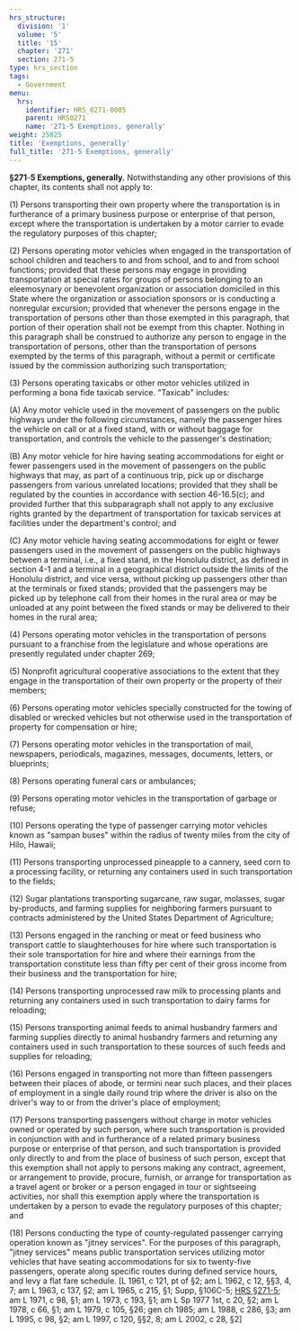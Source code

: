 ```yaml
---
hrs_structure:
  division: '1'
  volume: '5'
  title: '15'
  chapter: '271'
  section: 271-5
type: hrs_section
tags:
  - Government
menu:
  hrs:
    identifier: HRS_0271-0005
    parent: HRS0271
    name: '271-5 Exemptions, generally'
weight: 25025
title: 'Exemptions, generally'
full_title: '271-5 Exemptions, generally'
---
```

**§271**-**5 Exemptions, generally.** Notwithstanding any other provisions of this chapter, its contents shall not apply to:

(1) Persons transporting their own property where the transportation is in furtherance of a primary business purpose or enterprise of that person, except where the transportation is undertaken by a motor carrier to evade the regulatory purposes of this chapter;

(2) Persons operating motor vehicles when engaged in the transportation of school children and teachers to and from school, and to and from school functions; provided that these persons may engage in providing transportation at special rates for groups of persons belonging to an eleemosynary or benevolent organization or association domiciled in this State where the organization or association sponsors or is conducting a nonregular excursion; provided that whenever the persons engage in the transportation of persons other than those exempted in this paragraph, that portion of their operation shall not be exempt from this chapter. Nothing in this paragraph shall be construed to authorize any person to engage in the transportation of persons, other than the transportation of persons exempted by the terms of this paragraph, without a permit or certificate issued by the commission authorizing such transportation;

(3) Persons operating taxicabs or other motor vehicles utilized in performing a bona fide taxicab service. "Taxicab" includes:

(A) Any motor vehicle used in the movement of passengers on the public highways under the following circumstances, namely the passenger hires the vehicle on call or at a fixed stand, with or without baggage for transportation, and controls the vehicle to the passenger's destination;

(B) Any motor vehicle for hire having seating accommodations for eight or fewer passengers used in the movement of passengers on the public highways that may, as part of a continuous trip, pick up or discharge passengers from various unrelated locations; provided that they shall be regulated by the counties in accordance with section 46-16.5(c); and provided further that this subparagraph shall not apply to any exclusive rights granted by the department of transportation for taxicab services at facilities under the department's control; and

(C) Any motor vehicle having seating accommodations for eight or fewer passengers used in the movement of passengers on the public highways between a terminal, i.e., a fixed stand, in the Honolulu district, as defined in section 4-1 and a terminal in a geographical district outside the limits of the Honolulu district, and vice versa, without picking up passengers other than at the terminals or fixed stands; provided that the passengers may be picked up by telephone call from their homes in the rural area or may be unloaded at any point between the fixed stands or may be delivered to their homes in the rural area;

(4) Persons operating motor vehicles in the transportation of persons pursuant to a franchise from the legislature and whose operations are presently regulated under chapter 269;

(5) Nonprofit agricultural cooperative associations to the extent that they engage in the transportation of their own property or the property of their members;

(6) Persons operating motor vehicles specially constructed for the towing of disabled or wrecked vehicles but not otherwise used in the transportation of property for compensation or hire;

(7) Persons operating motor vehicles in the transportation of mail, newspapers, periodicals, magazines, messages, documents, letters, or blueprints;

(8) Persons operating funeral cars or ambulances;

(9) Persons operating motor vehicles in the transportation of garbage or refuse;

(10) Persons operating the type of passenger carrying motor vehicles known as "sampan buses" within the radius of twenty miles from the city of Hilo, Hawaii;

(11) Persons transporting unprocessed pineapple to a cannery, seed corn to a processing facility, or returning any containers used in such transportation to the fields;

(12) Sugar plantations transporting sugarcane, raw sugar, molasses, sugar by-products, and farming supplies for neighboring farmers pursuant to contracts administered by the United States Department of Agriculture;

(13) Persons engaged in the ranching or meat or feed business who transport cattle to slaughterhouses for hire where such transportation is their sole transportation for hire and where their earnings from the transportation constitute less than fifty per cent of their gross income from their business and the transportation for hire;

(14) Persons transporting unprocessed raw milk to processing plants and returning any containers used in such transportation to dairy farms for reloading;

(15) Persons transporting animal feeds to animal husbandry farmers and farming supplies directly to animal husbandry farmers and returning any containers used in such transportation to these sources of such feeds and supplies for reloading;

(16) Persons engaged in transporting not more than fifteen passengers between their places of abode, or termini near such places, and their places of employment in a single daily round trip where the driver is also on the driver's way to or from the driver's place of employment;

(17) Persons transporting passengers without charge in motor vehicles owned or operated by such person, where such transportation is provided in conjunction with and in furtherance of a related primary business purpose or enterprise of that person, and such transportation is provided only directly to and from the place of business of such person, except that this exemption shall not apply to persons making any contract, agreement, or arrangement to provide, procure, furnish, or arrange for transportation as a travel agent or broker or a person engaged in tour or sightseeing activities, nor shall this exemption apply where the transportation is undertaken by a person to evade the regulatory purposes of this chapter; and

(18) Persons conducting the type of county-regulated passenger carrying operation known as "jitney services". For the purposes of this paragraph, "jitney services" means public transportation services utilizing motor vehicles that have seating accommodations for six to twenty-five passengers, operate along specific routes during defined service hours, and levy a flat fare schedule. [L 1961, c 121, pt of §2; am L 1962, c 12, §§3, 4, 7; am L 1963, c 137, §2; am L 1965, c 215, §1; Supp, §106C-5; [HRS §271-5](/title-15/chapter-271/section-271-5/); am L 1971, c 98, §1; am L 1973, c 193, §1; am L Sp 1977 1st, c 20, §2; am L 1978, c 66, §1; am L 1979, c 105, §26; gen ch 1985; am L 1988, c 286, §3; am L 1995, c 98, §2; am L 1997, c 120, §§2, 8; am L 2002, c 28, §2]